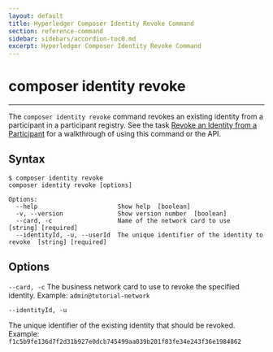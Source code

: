 ```yaml
---
layout: default
title: Hyperledger Composer Identity Revoke Command
section: reference-command
sidebar: sidebars/accordion-toc0.md
excerpt: Hyperledger Composer Identity Revoke Command
---
```


# composer identity revoke

---

The `composer identity revoke` command revokes an existing identity from a participant in a
participant registry. See the task [Revoke an Identity from a Participant](../managing/identity-revoke.html)
for a walkthrough of using this command or the API.

## Syntax

```
$ composer identity revoke
composer identity revoke [options]

Options:
  --help                      Show help  [boolean]
  -v, --version               Show version number  [boolean]
  --card, -c                  Name of the network card to use  [string] [required]
  --identityId, -u, --userId  The unique identifier of the identity to revoke  [string] [required]
```

## Options
`--card, -c`
The business network card to use to revoke the specified identity.
Example: `admin@tutorial-network`

`--identityId, -u`

The unique identifier of the existing identity that should be revoked.  
Example: `f1c5b9fe136d7f2d31b927e0dcb745499aa039b201f83fe34e243f36e1984862`
